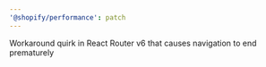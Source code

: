 ```yaml
---
'@shopify/performance': patch
---
```


Workaround quirk in React Router v6 that causes navigation to end prematurely
